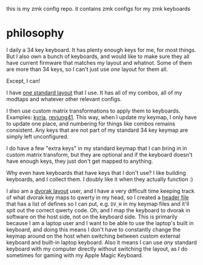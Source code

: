 this is my zmk config repo. it contains zmk configs for my zmk keyboards

# philosophy
I daily a 34 key keyboard. It has plenty enough keys for me, for most things. But I also own a bunch of keyboards, and would like to make sure they all have current firmware that matches my layout and whatnot. Some of them are more than 34 keys, so I can't just use *one* layout for them all.

Except, I can!

I have [one standard layout](config/standard-layout.dtsi) that I use. It has all of my combos, all of my modtaps and whatever other relevant configs.

I then use custom matrix transformations to apply them to keyboards. Examples: [kyria](config/kyria.keymap), [reviung41](config/reviung41.keymap). This way, when I update my keymap, I only have to update one place, and numbering for things like combos remains consistent. Any keys that are not part of my standard 34 key keymap are simply left unconfigured.

I do have a few "extra keys" in my standard keymap that I can bring in in custom matrix transform, but they are optional and if the keyboard doesn't have enough keys, they just don't get mapped to anything.

Why even have keyboards that have keys that I don't use? I like building keyboards, and I collect them. I doubly like it when they actually function :)

I also am a [dvorak layout](https://en.wikipedia.org/wiki/Dvorak_keyboard_layout) user, and I have a very difficult time keeping track of what dvorak key maps to qwerty in my head, so I created a [header file](config/dvorak-defines.h) that has a list of defines so I can put, e.g. `DV_H` in my keymap files and it'll spit out the correct qwerty code. Oh, and I map the keyboard to dvorak in software on the host side, not on the keyboard side. This is primarily because I am a laptop user and I want to be able to use the laptop's built in keyboard, and doing this means I don't have to constantly change the keymap around on the host when switching between custom external keyboard and built-in laptop keyboard. Also it means I can use *any* standard keyboard with my computer directly without switching the layout, as I do sometimes for gaming with my Apple Magic Keyboard.


